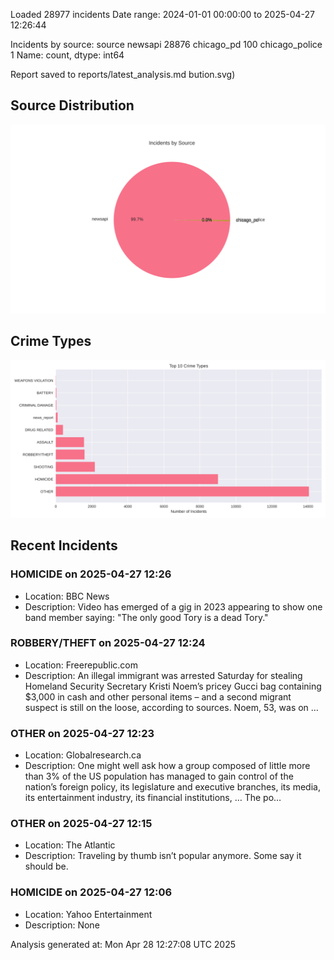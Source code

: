 
Loaded 28977 incidents
Date range: 2024-01-01 00:00:00 to 2025-04-27 12:26:44

Incidents by source:
source
newsapi           28876
chicago_pd          100
chicago_police        1
Name: count, dtype: int64

Report saved to reports/latest_analysis.md
bution.svg)

## Source Distribution
![Source Distribution](images/source_distribution.svg)

## Crime Types
![Crime Types](images/crime_types.svg)

## Recent Incidents

### HOMICIDE on 2025-04-27 12:26
- Location: BBC News
- Description: Video has emerged of a gig in 2023 appearing to show one band member saying: "The only good Tory is a dead Tory."


### ROBBERY/THEFT on 2025-04-27 12:24
- Location: Freerepublic.com
- Description: An illegal immigrant was arrested Saturday for stealing Homeland Security Secretary Kristi Noem’s pricey Gucci bag containing $3,000 in cash and other personal items – and a second migrant suspect is still on the loose, according to sources. Noem, 53, was on …


### OTHER on 2025-04-27 12:23
- Location: Globalresearch.ca
- Description: One might well ask how a group composed of little more than 3% of the US population has managed to gain control of the nation’s foreign policy, its legislature and executive branches, its media, its entertainment industry, its financial institutions, …
The po…


### OTHER on 2025-04-27 12:15
- Location: The Atlantic
- Description: Traveling by thumb isn’t popular anymore. Some say it should be.


### HOMICIDE on 2025-04-27 12:06
- Location: Yahoo Entertainment
- Description: None

Analysis generated at: Mon Apr 28 12:27:08 UTC 2025

